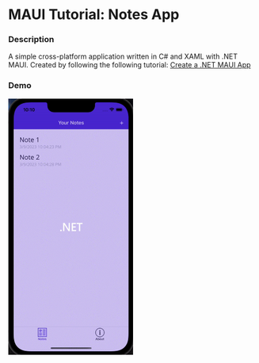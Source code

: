 # MAUI Tutorial: Notes App

### Description
A simple cross-platform application written in C# and XAML with .NET MAUI.
Created by following the following tutorial: [Create a .NET MAUI App](https://learn.microsoft.com/en-us/dotnet/maui/tutorials/notes-app/?view=net-maui-7.0)


### Demo
<img src="Resources/Images/app-demo.gif" Height="50%" Width="50%" />
